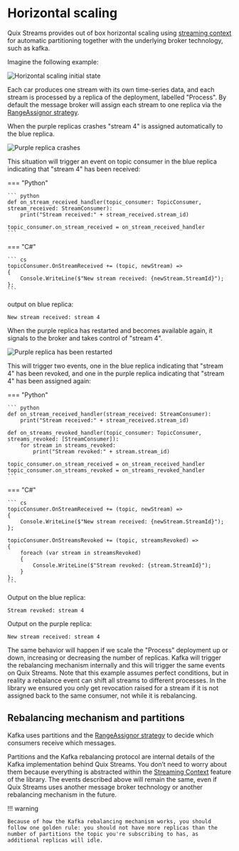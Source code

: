 # Horizontal scaling

Quix Streams provides out of box horizontal scaling using [streaming context](streaming-context.md) for automatic partitioning together with the underlying broker technology, such as kafka.

Imagine the following example:

![Horizontal scaling initial state](../images/QuixHorizontalScaling1.png)

Each car produces one stream with its own time-series data, and each stream is processed by a replica of the deployment, labelled "Process". By default the message broker will assign each stream to one replica via the [RangeAssignor strategy](https://kafka.apache.org/23/javadoc/org/apache/kafka/clients/consumer/RangeAssignor.html).

When the purple replicas crashes "stream 4" is assigned automatically to the blue replica.

![Purple replica crashes](../images/QuixHorizontalScaling2.png)

This situation will trigger an event on topic consumer in the blue replica indicating that "stream 4" has been received:

=== "Python"
    
    ``` python
    def on_stream_received_handler(topic_consumer: TopicConsumer, stream_received: StreamConsumer):
        print("Stream received:" + stream_received.stream_id)
    
    topic_consumer.on_stream_received = on_stream_received_handler
    ```

=== "C\#"
    
    ``` cs
    topicConsumer.OnStreamReceived += (topic, newStream) =>
    {
        Console.WriteLine($"New stream received: {newStream.StreamId}");
    };
    ```

output on blue replica:

``` console
New stream received: stream 4
```

When the purple replica has restarted and becomes available again, it signals to the broker and takes control of "stream 4". 

![Purple replica has been restarted](../images/QuixHorizontalScaling3.png)

This will trigger two events, one in the blue replica indicating that "stream 4" has been revoked, and one in the purple replica indicating that "stream 4" has been assigned again:

=== "Python"
    
    ``` python
    def on_stream_received_handler(stream_received: StreamConsumer):
        print("Stream received:" + stream_received.stream_id)
    
    def on_streams_revoked_handler(topic_consumer: TopicConsumer, streams_revoked: [StreamConsumer]):
        for stream in streams_revoked:
            print("Stream revoked:" + stream.stream_id)
    
    topic_consumer.on_stream_received = on_stream_received_handler
    topic_consumer.on_streams_revoked = on_streams_revoked_handler
    ```

=== "C\#"
    
    ``` cs
    topicConsumer.OnStreamReceived += (topic, newStream) =>
    {
        Console.WriteLine($"New stream received: {newStream.StreamId}");
    };
    
    topicConsumer.OnStreamsRevoked += (topic, streamsRevoked) =>
    {
        foreach (var stream in streamsRevoked)
        {
            Console.WriteLine($"Stream revoked: {stream.StreamId}");
        }
    };
    ```

Output on the blue replica:

``` console
Stream revoked: stream 4
```

Output on the purple replica:

``` console
New stream received: stream 4
```

The same behavior will happen if we scale the "Process" deployment up or down, increasing or decreasing the number of replicas. Kafka will trigger the rebalancing mechanism internally and this will trigger the same events on Quix Streams. Note that this example assumes perfect conditions, but in reality a rebalance event can shift all streams to different processes. In the library we ensured you only get revocation raised for a stream if it is not assigned back to the same consumer, not while it is rebalancing.

## Rebalancing mechanism and partitions

Kafka uses partitions and the [RangeAssignor strategy](https://kafka.apache.org/23/javadoc/org/apache/kafka/clients/consumer/RangeAssignor.html) to decide which consumers receive which messages. 

Partitions and the Kafka rebalancing protocol are internal details of the Kafka implementation behind Quix Streams. You don’t need to worry about them because everything is abstracted within the [Streaming Context](streaming-context.md) feature of the library. The events described above will remain the same, even if Quix Streams uses another message broker technology or another rebalancing mechanism in the future.

!!! warning

    Because of how the Kafka rebalancing mechanism works, you should follow one golden rule: you should not have more replicas than the number of partitions the topic you're subscribing to has, as additional replicas will idle.
